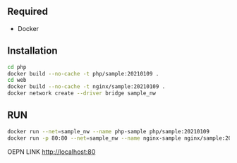 ## Required
- Docker

## Installation
```bash
cd php
docker build --no-cache -t php/sample:20210109 .
cd web
docker build --no-cache -t nginx/sample:20210109 .
docker network create --driver bridge sample_nw
```

## RUN
```bash
docker run --net=sample_nw --name php-sample php/sample:20210109
docker run -p 80:80 --net=sample_nw --name nginx-sample nginx/sample:20210109
```
OEPN LINK [http://localhost:80](http://localhost:80)
